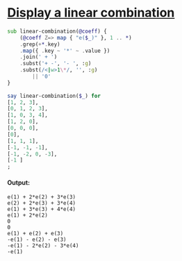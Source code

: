 [1]: https://rosettacode.org/wiki/Display_a_linear_combination

# [Display a linear combination][1]

```raku
sub linear-combination(@coeff) {
    (@coeff Z=> map { "e($_)" }, 1 .. *)
    .grep(+*.key)
    .map({ .key ~ '*' ~ .value })
    .join(' + ')
    .subst('+ -', '- ', :g)
    .subst(/<|w>1\*/, '', :g)
        || '0'
}
 
say linear-combination($_) for 
[1, 2, 3],
[0, 1, 2, 3],
[1, 0, 3, 4],
[1, 2, 0],
[0, 0, 0],
[0],
[1, 1, 1],
[-1, -1, -1],
[-1, -2, 0, -3],
[-1 ]
;
```

#### Output:
```
e(1) + 2*e(2) + 3*e(3)
e(2) + 2*e(3) + 3*e(4)
e(1) + 3*e(3) + 4*e(4)
e(1) + 2*e(2)
0
0
e(1) + e(2) + e(3)
-e(1) - e(2) - e(3)
-e(1) - 2*e(2) - 3*e(4)
-e(1)
```
